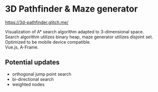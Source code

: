 # 3D Pathfinder & Maze generator

https://3d-pathfinder.glitch.me/

Visualization of A* search algorithm adapted to 3-dimensional space. Search algorithm utilizes binary heap, maze generator utilizes disjoint set.  
Optimized to be mobile device compatible.  
Vue.js, A-Frame.

## Potential updates

- orthogonal jump point search
- bi-directional search 
- weighted nodes
